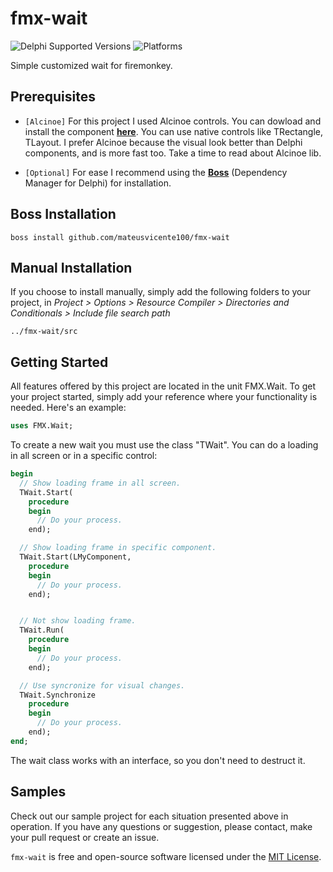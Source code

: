 # fmx-wait
![Delphi Supported Versions](https://img.shields.io/badge/Delphi%20Supported%20Version-10.3%20Rio-blue.svg)
![Platforms](https://img.shields.io/badge/Supported%20platforms-Windows,%20Android%20and%20IOS-red.svg)

Simple customized wait for firemonkey.

## Prerequisites
 * `[Alcinoe]` For this project I used Alcinoe controls. You can dowload and install the component [**here**](https://github.com/Zeus64/alcinoe). You can use native controls like TRectangle, TLayout. I prefer Alcinoe because the visual look better than Delphi components, and is more fast too. Take a time to read about Alcinoe lib.

 * `[Optional]` For ease I recommend using the [**Boss**](https://github.com/HashLoad/boss) (Dependency Manager for Delphi) for installation.
 
 ## Boss Installation
```
boss install github.com/mateusvicente100/fmx-wait
```

## Manual Installation
If you choose to install manually, simply add the following folders to your project, in *Project > Options > Resource Compiler > Directories and Conditionals > Include file search path*
```
../fmx-wait/src
```

## Getting Started
All features offered by this project are located in the unit FMX.Wait. To get your project started, simply add your reference where your functionality is needed. Here's an example:
```pascal
uses FMX.Wait;
```

To create a new wait you must use the class "TWait". You can do a loading in all screen or in a specific control:
```pascal
begin
  // Show loading frame in all screen.
  TWait.Start(
    procedure
    begin
      // Do your process.
    end);

  // Show loading frame in specific component.
  TWait.Start(LMyComponent,
    procedure
    begin
      // Do your process.
    end);


  // Not show loading frame.
  TWait.Run(
    procedure
    begin
      // Do your process.
    end);        

  // Use syncronize for visual changes.
  TWait.Synchronize    
    procedure
    begin
      // Do your process.
    end);        
end;
``` 

The wait class works with an interface, so you don't need to destruct it.

## Samples
Check out our sample project for each situation presented above in operation. If you have any questions or suggestion, please contact, make your pull request or create an issue.

`fmx-wait` is free and open-source software licensed under the [MIT License](https://github.com/mateusvicente100/fmx-wait/blob/master/LICENSE).